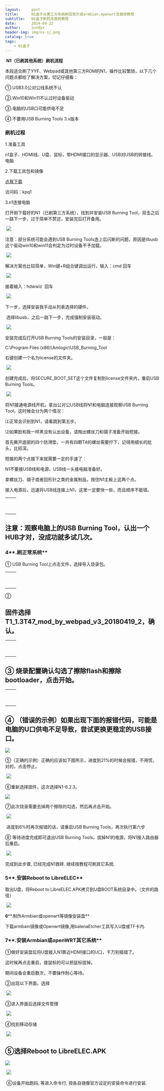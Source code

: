 ```yaml
---
layout:     post
title:      N1盒子从第三方系统刷回官方或armbian,openwrt及救砖教程
subtitle:   N1盒子刷机及救砖教程 
date:       2024-04-22
author:     sundys
header-img: img/ns-sj.png
catalog: true
tags:
    - N1盒子
---
```


 **N1（已刷其他系统）刷机流程**

本段适合刷了YYF、Webpad或其他第三方ROM的N1，操作比较繁琐，以下几个问题点都给了解决方案，切记仔细看：

①.USB3.0公对公线系统不认

②.Win10和Win11不认过时设备驱动

③.电脑的USB口可能供电不足

④.不要用USB Burning Tools 3.x版本

### **刷机过程**

1.准备工具

n1盒子、HDMI线、U盘、鼠标，带HDMI接口的显示器、USB对USB的转接线、电脑  

2.下载工具包和镜像 

[<u><span>点我下载</span></u>](https://cloud.189.cn/web/share?code=UnM7VnvuMNJr)

访问码：kpq1

3.n1连接电脑

打开刚下载好的N1（已刷第三方系统），找到并安装USB Burning Tool，双击之后一路下一步，过于简单不赘述，安装完后打开备用。

 ![](/img/ns-sj-01.png)

注意：部分系统可能会遇到USB Burning Tools连上后闪断的问题，原因是libusb这个驱动win10和win11会判定为过时设备不予加载。

 ![](/img/ns-sj-02.png)

解决方案也比较简单，Win键+R组合键调出运行，输入：cmd 回车

 ![](/img/ns-sj-03.png)

  
接着输入：hdwwiz  回车

 ![](/img/ns-sj-04.png)

下一步，选择安装我手动从列表选择的硬件。

 选择libusb，之后一路下一步，完成强制安装驱动。

 ![](/img/ns-sj-05.png)

安装完成后打开USB Burning Tools的安装目录，一般是：

C:\\Program Files (x86)\\Amlogic\\USB\_Burning\_Tool

右键创建一个名为license的文件夹。

 ![](/img/ns-sj-06.png)

创建完成后，将SECURE\_BOOT\_SET这个文件复制到license文件夹内，重启USB Burning Tools。

 ![](/img/ns-sj-07.png)

将N1接通电源线开机，拿出公对公USB线将N1和电脑连接观察USB Burning Tool，这时候会分为两个情况：

⑴正常会识别到N1，请看跳到第五步。

⑵如果脸和我一样黑没有认出设备，请掏出螺丝刀和镊子准备开始短接。

首先撕开底部的四个防滑垫，一共有四颗T4的螺丝需要拧下，记得用细长的批头，比较深。

短接的两个点接下来就需要一定的手速了：

N1不要接USB线和电源，USB线一头接电脑准备好。

拿螺丝刀、镊子或者回形针之类的金属制品，按住N1主板上这两个点。

接入电源后，迅速将USB线连接上N1，这里一定要快一些，而且顺序不能错。  

<table><tbody><tr><td>&nbsp;</td></tr><tr><td>&nbsp;</td><td><img src="/img/ns-sj-08.png" alt=""></td></tr></tbody></table>

## 注意：观察电脑上的USB Burning Tool，认出一个HUB才对，没成功就多试几次。

### **4****.刷正常系统**

① USB Burning Tool上点击文件，选择导入烧录包。

<table><tbody><tr><td>&nbsp;</td></tr><tr><td>&nbsp;</td><td><img src="/img/ns-sj-09.png" alt=""></td></tr></tbody></table>

② 

## 固件选择T1\_1.3T47\_mod\_by\_webpad\_v3\_20180419\_2，确认。

<table><tbody><tr><td>&nbsp;</td></tr><tr><td>&nbsp;</td><td><img src="/img/ns-sj-10.png" alt=""></td></tr></tbody></table>

## ③ 烧录配置确认勾选了擦除flash和擦除bootloader，点击开始。

<table><tbody><tr><td>&nbsp;</td></tr><tr><td>&nbsp;</td><td><img src="/img/ns-sj-11.png" alt=""></td></tr></tbody></table>

## ④ （错误的示例）如果出现下面的报错代码，可能是电脑的U口供电不足导致，尝试更换更稳定的USB接口。

![](/img/ns-sj-12.png)

⑤（正确的示例）正确的应该如下图所示，进度到21%的时候会报错，不用慌，对的，点击停止。

 ![](/img/ns-sj-13.png)

⑥重新选择固件，这次选择N1-6.2.3。

![](/img/ns-sj-14.png)

⑦此次烧录需要去掉两个擦除的勾选，然后再点击开始。

 ![](/img/ns-sj-15.png)

 进度到6%时再次报错的话，请重启USB Burning Tools，再次执行第六步

⑧ 等待进度完成即可退出USB Burning Tools，拔掉N1的电源，将N1接入路由器后重启。

 ![](/img/ns-sj-16.png)


完成到此步骤, 已经完成N1救砖. 继续按教程可刷其它系统.

### **5****.安装Reboot to LibreELEC**

取出U盘，将Reboot to LibreELEC.APK拷贝到U盘BOOT系统目录中。（文件的路径）

 ![](/img/ns-sj-17.png)

**6****.制作Armbian或openwrt等镜像安装盘**

下载armbain镜像或Openwrt镜像,用balenaEtcher工具写入U盘或TF卡内.

### **7****.安装Armbian或openWRT其它系统**

①做好安装盘后将U盘接入N1靠近HDMI接口的U口，千万别插错了。

这时候再点击重启，接鼠标的可以把鼠标拔掉。

期间设备会重启数次，不要操作耐心等待。

②出现以下界面，选择

 ![](/img/ns-sj-18.png)

③进入界面后选择文件管理

 ![](/img/ns-sj-19.png)

④找到移动存储

 ![](/img/ns-sj-20.png)

## ⑤选择Reboot to LibreELEC.APK

![](/img/ns-sj-21.png)

 ![](/img/ns-sj-22.png)

 ⑥设备开始跑码, 等进入命令行, 按各自镜像官方设定的安装命令进行安装.


